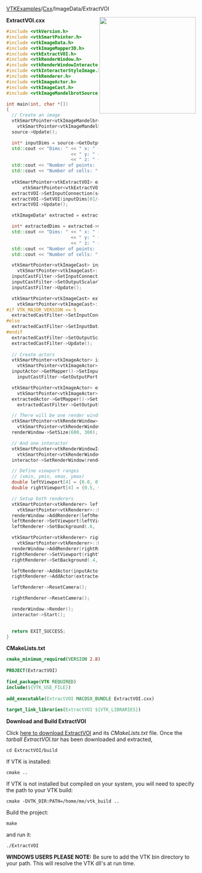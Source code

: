 [VTKExamples](Home)/[Cxx](Cxx)/ImageData/ExtractVOI

<img align="right" src="https://github.com/lorensen/VTKExamples/raw/master/Testing/Baseline/ImageData/TestExtractVOI.png" width="256" />

**ExtractVOI.cxx**
```c++
#include <vtkVersion.h>
#include <vtkSmartPointer.h>
#include <vtkImageData.h>
#include <vtkImageMapper3D.h>
#include <vtkExtractVOI.h>
#include <vtkRenderWindow.h>
#include <vtkRenderWindowInteractor.h>
#include <vtkInteractorStyleImage.h>
#include <vtkRenderer.h>
#include <vtkImageActor.h>
#include <vtkImageCast.h>
#include <vtkImageMandelbrotSource.h>

int main(int, char *[])
{
  // Create an image
  vtkSmartPointer<vtkImageMandelbrotSource> source =
    vtkSmartPointer<vtkImageMandelbrotSource>::New();
  source->Update();

  int* inputDims = source->GetOutput()->GetDimensions();
  std::cout << "Dims: " << " x: " << inputDims[0]
                        << " y: " << inputDims[1]
                        << " z: " << inputDims[2] << std::endl;
  std::cout << "Number of points: " << source->GetOutput()->GetNumberOfPoints() << std::endl;
  std::cout << "Number of cells: " << source->GetOutput()->GetNumberOfCells() << std::endl;
  
  vtkSmartPointer<vtkExtractVOI> extractVOI =
      vtkSmartPointer<vtkExtractVOI>::New();
  extractVOI->SetInputConnection(source->GetOutputPort());
  extractVOI->SetVOI(inputDims[0]/4.,3.*inputDims[0]/4.,inputDims[1]/4.,3.*inputDims[1]/4., 0, 0);
  extractVOI->Update();

  vtkImageData* extracted = extractVOI->GetOutput();

  int* extractedDims = extracted->GetDimensions();
  std::cout << "Dims: " << " x: " << extractedDims[0]
                        << " y: " << extractedDims[1]
                        << " z: " << extractedDims[2] << std::endl;
  std::cout << "Number of points: " << extracted->GetNumberOfPoints() << std::endl;
  std::cout << "Number of cells: " << extracted->GetNumberOfCells() << std::endl;

  vtkSmartPointer<vtkImageCast> inputCastFilter =
    vtkSmartPointer<vtkImageCast>::New();
  inputCastFilter->SetInputConnection(source->GetOutputPort());
  inputCastFilter->SetOutputScalarTypeToUnsignedChar();
  inputCastFilter->Update();

  vtkSmartPointer<vtkImageCast> extractedCastFilter =
    vtkSmartPointer<vtkImageCast>::New();
#if VTK_MAJOR_VERSION <= 5
  extractedCastFilter->SetInputConnection(extracted->GetProducerPort());
#else
  extractedCastFilter->SetInputData(extracted);
#endif
  extractedCastFilter->SetOutputScalarTypeToUnsignedChar();
  extractedCastFilter->Update();
  
  // Create actors
  vtkSmartPointer<vtkImageActor> inputActor =
    vtkSmartPointer<vtkImageActor>::New();
  inputActor->GetMapper()->SetInputConnection(
    inputCastFilter->GetOutputPort());

  vtkSmartPointer<vtkImageActor> extractedActor =
    vtkSmartPointer<vtkImageActor>::New();
  extractedActor->GetMapper()->SetInputConnection(
    extractedCastFilter->GetOutputPort());

  // There will be one render window
  vtkSmartPointer<vtkRenderWindow> renderWindow =
    vtkSmartPointer<vtkRenderWindow>::New();
  renderWindow->SetSize(600, 300);

  // And one interactor
  vtkSmartPointer<vtkRenderWindowInteractor> interactor =
    vtkSmartPointer<vtkRenderWindowInteractor>::New();
  interactor->SetRenderWindow(renderWindow);

  // Define viewport ranges
  // (xmin, ymin, xmax, ymax)
  double leftViewport[4] = {0.0, 0.0, 0.5, 1.0};
  double rightViewport[4] = {0.5, 0.0, 1.0, 1.0};

  // Setup both renderers
  vtkSmartPointer<vtkRenderer> leftRenderer =
    vtkSmartPointer<vtkRenderer>::New();
  renderWindow->AddRenderer(leftRenderer);
  leftRenderer->SetViewport(leftViewport);
  leftRenderer->SetBackground(.6, .5, .4);

  vtkSmartPointer<vtkRenderer> rightRenderer =
    vtkSmartPointer<vtkRenderer>::New();
  renderWindow->AddRenderer(rightRenderer);
  rightRenderer->SetViewport(rightViewport);
  rightRenderer->SetBackground(.4, .5, .6);

  leftRenderer->AddActor(inputActor);
  rightRenderer->AddActor(extractedActor);

  leftRenderer->ResetCamera();

  rightRenderer->ResetCamera();

  renderWindow->Render();
  interactor->Start();

  
  return EXIT_SUCCESS;
}
```
**CMakeLists.txt**
```cmake
cmake_minimum_required(VERSION 2.8)
 
PROJECT(ExtractVOI)
 
find_package(VTK REQUIRED)
include(${VTK_USE_FILE})
 
add_executable(ExtractVOI MACOSX_BUNDLE ExtractVOI.cxx)
 
target_link_libraries(ExtractVOI ${VTK_LIBRARIES})
```

**Download and Build ExtractVOI**

Click [here to download ExtractVOI](https://github.com/lorensen/VTKWikiExamplesTarballs/raw/master/ExtractVOI.tar) and its *CMakeLists.txt* file.
Once the *tarball ExtractVOI.tar* has been downloaded and extracted,
```
cd ExtractVOI/build 
```
If VTK is installed:
```
cmake ..
```
If VTK is not installed but compiled on your system, you will need to specify the path to your VTK build:
```
cmake -DVTK_DIR:PATH=/home/me/vtk_build ..
```
Build the project:
```
make
```
and run it:
```
./ExtractVOI
```
**WINDOWS USERS PLEASE NOTE:** Be sure to add the VTK bin directory to your path. This will resolve the VTK dll's at run time.

